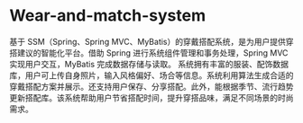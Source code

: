 # Wear-and-match-system
基于 SSM（Spring、Spring MVC、MyBatis）的穿戴搭配系统，是为用户提供穿搭建议的智能化平台。借助 Spring 进行系统组件管理和事务处理，Spring MVC 实现用户交互，MyBatis 完成数据存储与读取。  系统拥有丰富的服装、配饰数据库，用户可上传自身照片，输入风格偏好、场合等信息。系统利用算法生成合适的穿戴搭配方案并展示。还支持用户保存、分享搭配。此外，能根据季节、流行趋势更新搭配库。该系统帮助用户节省搭配时间，提升穿搭品味，满足不同场景的时尚需求。 
